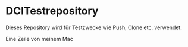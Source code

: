 # DCITestrepository

Dieses Repository wird für Testzwecke wie Push, Clone etc. verwendet.

Eine Zeile von meinem Mac

